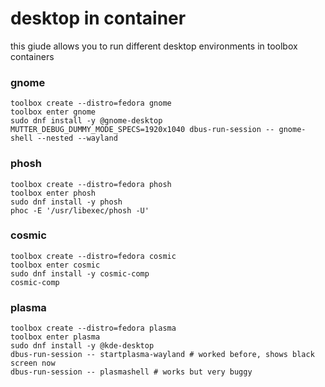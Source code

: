 # desktop in container

this giude allows you to run different desktop environments in toolbox containers

### gnome

```shell
toolbox create --distro=fedora gnome
toolbox enter gnome
sudo dnf install -y @gnome-desktop
MUTTER_DEBUG_DUMMY_MODE_SPECS=1920x1040 dbus-run-session -- gnome-shell --nested --wayland
```

### phosh

```shell
toolbox create --distro=fedora phosh
toolbox enter phosh
sudo dnf install -y phosh
phoc -E '/usr/libexec/phosh -U'
```

### cosmic

```shell
toolbox create --distro=fedora cosmic
toolbox enter cosmic
sudo dnf install -y cosmic-comp
cosmic-comp
```

### plasma

```shell
toolbox create --distro=fedora plasma
toolbox enter plasma
sudo dnf install -y @kde-desktop
dbus-run-session -- startplasma-wayland # worked before, shows black screen now
dbus-run-session -- plasmashell # works but very buggy
```

